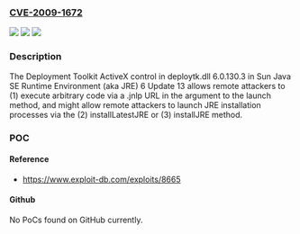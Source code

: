 ### [CVE-2009-1672](https://cve.mitre.org/cgi-bin/cvename.cgi?name=CVE-2009-1672)
![](https://img.shields.io/static/v1?label=Product&message=n%2Fa&color=blue)
![](https://img.shields.io/static/v1?label=Version&message=n%2Fa&color=blue)
![](https://img.shields.io/static/v1?label=Vulnerability&message=n%2Fa&color=brighgreen)

### Description

The Deployment Toolkit ActiveX control in deploytk.dll 6.0.130.3 in Sun Java SE Runtime Environment (aka JRE) 6 Update 13 allows remote attackers to (1) execute arbitrary code via a .jnlp URL in the argument to the launch method, and might allow remote attackers to launch JRE installation processes via the (2) installLatestJRE or (3) installJRE method.

### POC

#### Reference
- https://www.exploit-db.com/exploits/8665

#### Github
No PoCs found on GitHub currently.

